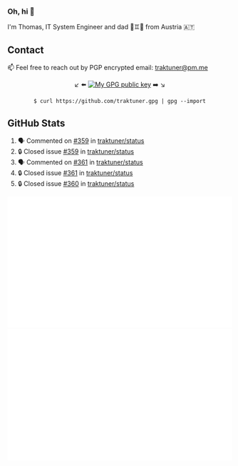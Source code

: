 ### Oh, hi 👋

I'm Thomas, IT System Engineer and dad 👶♊️👶 from Austria 🇦🇹

<!--
**traktuner/traktuner** is a ✨ _special_ ✨ repository because its `README.md` (this file) appears on your GitHub profile.

Here are some ideas to get you started:

- 🔭 I’m currently working on ...
- 🌱 I’m currently learning ...
- 👯 I’m looking to collaborate on ...
- 🤔 I’m looking for help with ...
- 💬 Ask me about ...
- 📫 How to reach me: ...
- 😄 Pronouns: ...
- ⚡ Fun fact: ...
-->

## Contact
📫 Feel free to reach out by PGP encrypted email:
traktuner@pm.me

<div align="center" markdown="1">

↙️ ⬅️ [![My GPG public key](https://img.shields.io/badge/PGP%20public%20key-6D4AFF?style=for-the-badge)](https://github.com/traktuner.gpg) ➡️ ↘️

```shell
$ curl https://github.com/traktuner.gpg | gpg --import
```

</div>

## GitHub Stats
<!--START_SECTION:activity-->
1. 🗣 Commented on [#359](https://github.com/traktuner/status/issues/359#issuecomment-2126307410) in [traktuner/status](https://github.com/traktuner/status)
2. 🔒 Closed issue [#359](https://github.com/traktuner/status/issues/359) in [traktuner/status](https://github.com/traktuner/status)
3. 🗣 Commented on [#361](https://github.com/traktuner/status/issues/361#issuecomment-2126307337) in [traktuner/status](https://github.com/traktuner/status)
4. 🔒 Closed issue [#361](https://github.com/traktuner/status/issues/361) in [traktuner/status](https://github.com/traktuner/status)
5. 🔒 Closed issue [#360](https://github.com/traktuner/status/issues/360) in [traktuner/status](https://github.com/traktuner/status)
<!--END_SECTION:activity-->

![](https://github.com/traktuner/traktuner/blob/master/generated/overview.svg)
![](https://github.com/traktuner/traktuner/blob/master/generated/languages.svg)
